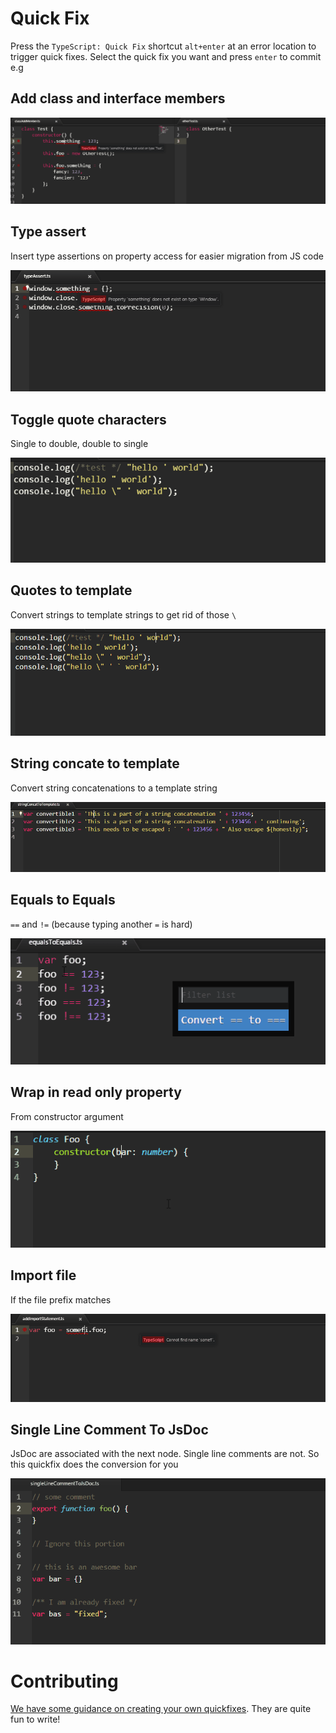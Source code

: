 # Quick Fix
Press the `TypeScript: Quick Fix` shortcut `alt+enter` at an error location to trigger quick fixes. Select the quick fix you want and press `enter` to commit e.g

## Add class and interface members

![](https://raw.githubusercontent.com/TypeStrong/atom-typescript-examples/master/screens/addClassMember.gif)

## Type assert
Insert type assertions on property access for easier migration from JS code

![](https://raw.githubusercontent.com/TypeStrong/atom-typescript-examples/master/screens/typeAssertPropertyAccess.gif)


## Toggle quote characters

Single to double, double to single

![](https://raw.githubusercontent.com/TypeStrong/atom-typescript-examples/master/screens/quotesToQuotes.gif)

## Quotes to template
Convert strings to template strings to get rid of those `\`

![](https://raw.githubusercontent.com/TypeStrong/atom-typescript-examples/master/screens/quotesToTemplate.gif)

## String concate to template
Convert string concatenations to a template string

![](https://raw.githubusercontent.com/TypeStrong/atom-typescript-examples/master/screens/stringConcatToTemplate.gif)

## Equals to Equals
`==` and `!=` (because typing another `=` is hard)

![](https://raw.githubusercontent.com/TypeStrong/atom-typescript-examples/master/screens/equalsToEquals.gif)

## Wrap in read only property
From constructor argument

![](https://raw.githubusercontent.com/TypeStrong/atom-typescript-examples/master/screens/quickfix/wrapInReadonlyProperty.gif)

## Import file
If the file prefix matches

![](https://raw.githubusercontent.com/TypeStrong/atom-typescript-examples/master/screens/addImportStatement.gif)


## Single Line Comment To JsDoc
JsDoc are associated with the next node. Single line comments are not. So this quickfix does the conversion for you

![](https://raw.githubusercontent.com/TypeStrong/atom-typescript-examples/master/screens/quickfix/singleLineCommentToJsDoc.gif)


# Contributing

[We have some guidance on creating your own quickfixes](/contributing/quickfix.md). They are quite fun to write!
